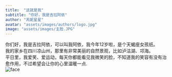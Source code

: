 ```yaml
---
title:  "这就是我"
subtitle: "你好，我是吉拉阿依"
author: "芮妮星星"
avatar: "assets/images/authors/logo.jpg"
image: "assets/images/主脸.JPG"
---
```


你们好，我是吉拉阿依，可以叫我阿依，我今年12岁啦，是个天蝎座女孩纸。  
我的家乡在四川凉山州，那里有非常美丽的自然景观，比如泸沽湖、邛海。  
平日里，我爱笑、爱运动，每天你都能看见我微笑的脸，不知道我的笑容有没有治愈作用，不过希望会让你的心里温暖一点.     
![face](https://tva1.sinaimg.cn/large/e6c9d24ely1gokej0mengj20k00a04qp.jpg)
 
